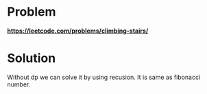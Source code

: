 # Problem

**https://leetcode.com/problems/climbing-stairs/**

# Solution

Without dp we can solve it by using recusion. It is same as fibonacci number.
